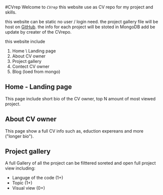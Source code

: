 #CVrep
Welcome to *```CVrep```* this  website 
use as CV repo for my project and skills.

this website can be static no user / login need. the project gallery file will be host on [GitHub](http://github.com). the info for each project will be stoted in MongoDB add be update by creater of the CVrepo.

this website include
1. Home \ Landing page 
2. About CV owner
3. Project gallery 
4. Contect CV owner
5. Blog (loed from mongo)

## Home - Landing page
This page include short bio of the CV owner, top N amount of most viewed project.

## About CV owner
This page show a full CV info such as, eduction expereans and more ("longer bio").

## Project gallery 
A full Gallery of all the project can be filttered soreted and open full project view including:
* Languge of the code (1+)
* Topic (1+)
* Visual view (0+)



